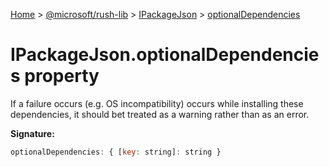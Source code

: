 [Home](./index) &gt; [@microsoft/rush-lib](rush-lib.md) &gt; [IPackageJson](rush-lib.ipackagejson.md) &gt; [optionalDependencies](rush-lib.ipackagejson.optionaldependencies.md)

# IPackageJson.optionalDependencies property

If a failure occurs (e.g. OS incompatibility) occurs while installing these dependencies, it should bet treated as a warning rather than as an error.

**Signature:**
```javascript
optionalDependencies: { [key: string]: string }
```
